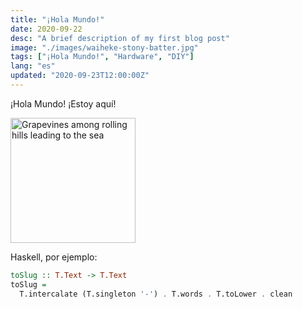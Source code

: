 ```yaml
---
title: "¡Hola Mundo!"
date: 2020-09-22
desc: "A brief description of my first blog post"
image: "./images/waiheke-stony-batter.jpg"
tags: ["¡Hola Mundo!", "Hardware", "DIY"]
lang: "es"
updated: "2020-09-23T12:00:00Z"
---
```


¡Hola Mundo! ¡Estoy aquí!

<img
  alt="Grapevines among rolling hills leading to the sea"
  src="./images/waiheke-stony-batter.jpg"
  height="200"
/>

Haskell, por ejemplo:

```haskell
toSlug :: T.Text -> T.Text
toSlug =
  T.intercalate (T.singleton '-') . T.words . T.toLower . clean
```
